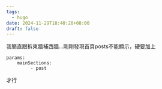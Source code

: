```yaml
---
tags:
  - hugo
date: 2024-11-29T18:40:28+08:00
draft: false
---
```

我簡直跟拆東牆補西牆...剛剛發現首頁posts不能顯示，硬要加上
```
params: 
	mainSections:
		 - post
```
才行